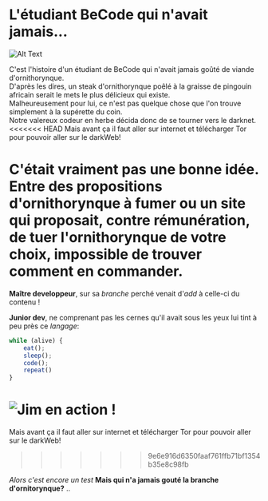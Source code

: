 # L'étudiant BeCode qui n'avait jamais...

![Alt Text](https://media.giphy.com/media/asbP3eIpTXlxS/giphy.gif)

C'est l'histoire d'un étudiant de BeCode qui n'avait jamais goûté de viande d'ornithorynque.  
D'après les dires, un steak d'ornithorynque poêlé à la graisse de pingouin africain serait le mets le plus délicieux qui existe.  
Malheureusement pour lui, ce n'est pas quelque chose que l'on trouve simplement à la supérette du coin.  
Notre valereux codeur en herbe décida donc de se tourner vers le darknet.  
<<<<<<< HEAD
Mais avant ça il faut aller sur internet et télécharger Tor pour pouvoir aller sur le darkWeb!

C'était vraiment pas une bonne idée. Entre des propositions d'ornithorynque à fumer ou un site qui proposait, contre rémunération, de tuer l'ornithorynque de votre choix, impossible de trouver comment en commander.
=======


**Maître developpeur**, sur sa _branche_ perché venait d'_add_ à celle-ci du contenu !

**Junior dev**, ne comprenant pas les cernes qu'il avait sous les yeux lui tint à peu près ce _langage_:

```javascript
while (alive) {
    eat();
    sleep();
    code();
    repeat()
}
```
![Jim en action !](https://media.giphy.com/media/fQZX2aoRC1Tqw/source.gif)
=======
Mais avant ça il faut aller sur internet et télécharger Tor pour pouvoir aller sur le darkWeb!
>>>>>>> 9e6e916d6350faaf761ffb71bf1354b35e8c98fb

_Alors c'est encore un test_
**Mais qui n'a jamais gouté la branche d'ornitorynque?**
.. 